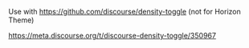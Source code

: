 Use with https://github.com/discourse/density-toggle (not for Horizon Theme)

https://meta.discourse.org/t/discourse-density-toggle/350967
